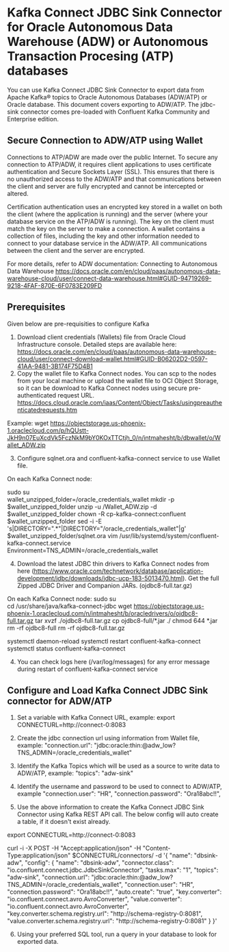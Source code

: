 # Kafka Connect JDBC Sink Connector for Oracle Autonomous Data Warehouse (ADW) or Autonomous Transaction Procesing (ATP) databases
You can use Kafka Connect JDBC Sink Connector to export data from Apache Kafka® topics to Oracle Autonomous Databases (ADW/ATP) or Oracle database. This document covers exporting to ADW/ATP. The jdbc-sink connector comes pre-loaded with Confluent Kafka Community and Enterprise edition.  

## Secure Connection to ADW/ATP using Wallet
Connections to ATP/ADW are made over the public Internet. To secure any connection to ATP/ADW, it requires 
client applications to uses certificate authentication and Secure Sockets Layer (SSL). 
This ensures that there is no unauthorized access to the ADW/ATP and that communications between the client 
and server are fully encrypted and cannot be intercepted or altered.

Certification authentication uses an encrypted key stored in a wallet on both the client (where the application
is running) and the server (where your database service on the ATP/ADW is running). 
The key on the client must match the key on the server to make a connection. 
A wallet contains a collection of files, including the key and other information needed to 
connect to your database service in the ADW/ATP. 
All communications between the client and the server are encrypted.

For more details, refer to ADW documentation: Connecting to Autonomous Data Warehouse
https://docs.oracle.com/en/cloud/paas/autonomous-data-warehouse-cloud/user/connect-data-warehouse.html#GUID-94719269-9218-4FAF-870E-6F0783E209FD



## Prerequisites
Given below are pre-requisities to configure Kafka
1. Download client credentials (Wallets) file from Oracle Cloud Infrastructure console. Detailed steps are available here: https://docs.oracle.com/en/cloud/paas/autonomous-data-warehouse-cloud/user/connect-download-wallet.html#GUID-B06202D2-0597-41AA-9481-3B174F75D4B1
2. Copy the wallet file to Kafka Connect nodes.  You can scp to the nodes from your local machine or upload the wallet file to OCI Object Storage, so it can be download to Kafka Connect nodes using secure pre-authenticated request URL.  
https://docs.cloud.oracle.com/iaas/Content/Object/Tasks/usingpreauthenticatedrequests.htm

Example: wget https://objectstorage.us-phoenix-1.oraclecloud.com/p/hQUstt-JkH9n07EuXcdVk5FczNkM9bY0KOxTTCtjh_0/n/intmahesht/b/dbwallet/o/Wallet_ADW.zip

3. Configure sqlnet.ora and confluent-kafka-connect service to use Wallet file.

On each Kafka Connect node:

  sudo su  
  wallet_unzipped_folder=/oracle_credentials_wallet
  mkdir -p $wallet_unzipped_folder
  unzip -u /Wallet_ADW.zip -d $wallet_unzipped_folder
  chown -R  cp-kafka-connect:confluent $wallet_unzipped_folder
  sed -i -E 's|DIRECTORY=".*"|DIRECTORY="/oracle_credentials_wallet"|g'  $wallet_unzipped_folder/sqlnet.ora
  vim  /usr/lib/systemd/system/confluent-kafka-connect.service
  Environment=TNS_ADMIN=/oracle_credentials_wallet


4. Download the latest JDBC thin drivers to Kafka Connect nodes from here (https://www.oracle.com/technetwork/database/application-development/jdbc/downloads/jdbc-ucp-183-5013470.html).  Get the full Zipped JDBC Driver and Companion JARs. (ojdbc8-full.tar.gz)

On each Kafka Connect node:
sudo su  
cd /usr/share/java/kafka-connect-jdbc
wget https://objectstorage.us-phoenix-1.oraclecloud.com/n/intmahesht/b/oracledrivers/o/ojdbc8-full.tar.gz
tar xvzf ./ojdbc8-full.tar.gz
cp ojdbc8-full/*.jar  ./
chmod 644 *.jar
rm -rf ojdbc8-full
rm -rf ojdbc8-full.tar.gz


 
systemctl daemon-reload
systemctl restart    confluent-kafka-connect
systemctl status    confluent-kafka-connect

4. You can check logs here (/var/log/messages) for any error message during restart of confluent-kafka-connect service
 

## Configure and Load Kafka Connect JDBC Sink connector for ADW/ATP

1. Set a variable with Kafka Connect URL, example: 
export CONNECTURL=http://connect-0:8083

2. Create the jdbc connection url using information from Wallet file, example: 
"connection.url": "jdbc:oracle:thin:@adw_low?TNS_ADMIN=/oracle_credentials_wallet"

3. Identify the Kafka Topics which will be used as a source to write data to ADW/ATP, example:
"topics": "adw-sink"

4. Identify the username and password to be used to connect to ADW/ATP, example 
"connection.user": "HR",
"connection.password": "Ora18abc!!",

5. Use the above information to create the Kafka Connect JDBC Sink Connector using Kafka REST API call.   The below config will auto create a table, if it doesn't exist already.

export CONNECTURL=http://connect-0:8083
 
curl -i -X POST -H "Accept:application/json"  -H  "Content-Type:application/json" $CONNECTURL/connectors/   -d '{
"name": "dbsink-adw",
"config": {
"name": "dbsink-adw",
"connector.class": "io.confluent.connect.jdbc.JdbcSinkConnector",
"tasks.max": "1",
"topics": "adw-sink",
"connection.url": "jdbc:oracle:thin:@adw_low?TNS_ADMIN=/oracle_credentials_wallet",
"connection.user": "HR",
"connection.password": "Ora18abc!!",
"auto.create": "true",
"key.converter": "io.confluent.connect.avro.AvroConverter",
"value.converter": "io.confluent.connect.avro.AvroConverter",
"key.converter.schema.registry.url": "http://schema-registry-0:8081",
"value.converter.schema.registry.url": "http://schema-registry-0:8081"
}
}' 

6. Using your preferred SQL tool,  run a query in your database to look for exported data. 



